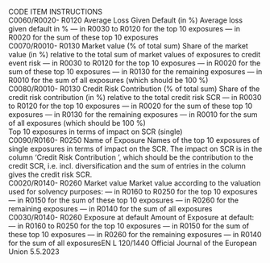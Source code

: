  
CODE  ITEM  INSTRUCTIONS  
C0060/R0020- 
R0120  Average Loss Given 
Default (in %)  Average loss given default in % 
— in R0030 to R0120 for the top 10 exposures 
— in R0020 for the sum of these top 10 exposures  
C0070/R0010- 
R0130  Market value (% of total 
sum)  Share of the market value (in %) relative to the total sum of market values of exposures 
to credit event risk 
— in R0030 to R0120 for the top 10 exposures 
— in R0020 for the sum of these top 10 exposures 
— in R0130 for the remaining exposures 
— in R0010 for the sum of all exposures (which should be 100 %)  
C0080/R0010- 
R0130  Credit Risk Contribution 
(% of total sum)  Share of the credit risk contribution (in %) relative to the total credit risk SCR 
— in R0030 to R0120 for the top 10 exposures 
— in R0020 for the sum of these top 10 exposures 
— in R0130 for the remaining exposures 
— in R0010 for the sum of all exposures (which should be 100 %)  
Top 10 exposures in terms of impact on SCR (single)  
C0090/R0160- 
R0250  Name of Exposure  Names of the top 10 exposures of single exposures in terms of impact on the SCR. 
The impact on SCR is in the column ‘Credit Risk Contribution ’, which should be the 
contribution to the credit SCR, i.e. incl. diversification and the sum of entries in the 
column gives the credit risk SCR.  
C0020/R0140- 
R0260  Market value  Market value according to the valuation used for solvency purposes: 
— in R0160 to R0250 for the top 10 exposures 
— in R0150 for the sum of these top 10 exposures 
— in R0260 for the remaining exposures 
— in R0140 for the sum of all exposures  
C0030/R0140- 
R0260  Exposure at default  Amount of Exposure at default: 
— in R0160 to R0250 for the top 10 exposures 
— in R0150 for the sum of these top 10 exposures 
— in R0260 for the remaining exposures 
— in R0140 for the sum of all exposuresEN  L 120/1440 Official Journal of the European Union 5.5.2023
